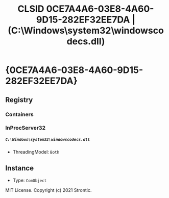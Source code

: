 ﻿---
title: "CLSID 0CE7A4A6-03E8-4A60-9D15-282EF32EE7DA | (C:\\Windows\\system32\\windowscodecs.dll)"
excerpt: What is COM-Object CLSID 0CE7A4A6-03E8-4A60-9D15-282EF32EE7DA?
---

# {0CE7A4A6-03E8-4A60-9D15-282EF32EE7DA}


## Registry


### Containers


### InProcServer32

##### `C:\Windows\system32\windowscodecs.dll`
* ThreadingModel: `Both`

## Instance

* Type: `ComObject`

MIT License. Copyright (c) 2021 Strontic.



